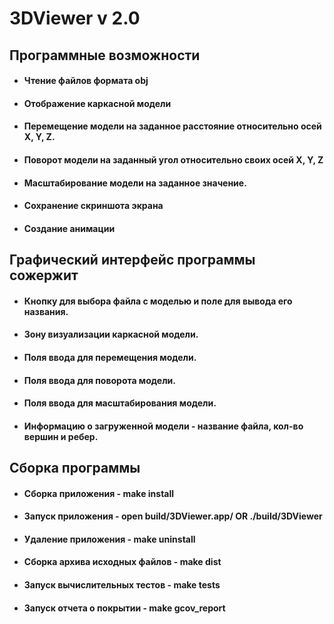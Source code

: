 # 3DViewer v 2.0

## Программные возможности
* #### Чтение файлов формата obj
* #### Отображение каркасной модели
* #### Перемещение модели на заданное расстояние относительно осей X, Y, Z.
* #### Поворот модели на заданный угол относительно своих осей X, Y, Z
* #### Масштабирование модели на заданное значение.
* #### Сохранение скриншота экрана
* #### Создание анимации 

## Графический интерфейс программы сожержит
* #### Кнопку для выбора файла с моделью и поле для вывода его названия.
* #### Зону визуализации каркасной модели.
* #### Поля ввода для перемещения модели.
* #### Поля ввода для поворота модели.
* #### Поля ввода для масштабирования модели.
* #### Информацию о загруженной модели - название файла, кол-во вершин и ребер.

## Сборка программы
* #### Сборка приложения - make install
* #### Запуск приложения - open build/3DViewer.app/ OR ./build/3DViewer
* #### Удаление приложения - make uninstall
* #### Сборка архива исходных файлов - make dist
* #### Запуск вычислительных тестов - make tests
* #### Запуск отчета о покрытии - make gcov_report
